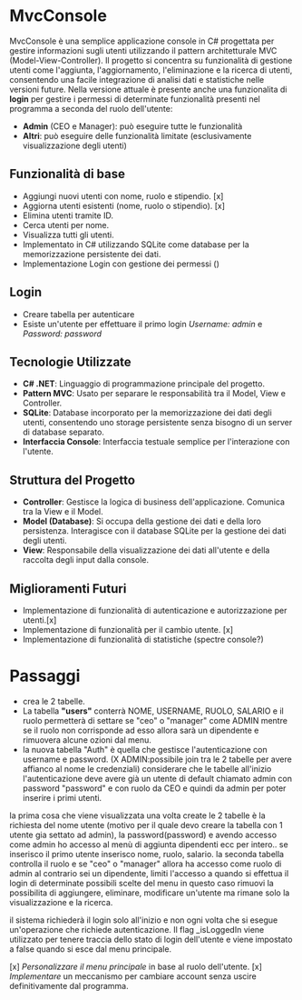# MvcConsole

MvcConsole è una semplice applicazione console in C# progettata per gestire informazioni sugli utenti utilizzando il pattern architetturale MVC (Model-View-Controller). Il progetto si concentra su funzionalità di gestione utenti come l'aggiunta, l'aggiornamento, l'eliminazione e la ricerca di utenti, consentendo una facile integrazione di analisi dati e statistiche nelle versioni future.
Nella versione attuale è presente anche una funzionalita di **login** per gestire i permessi di determinate funzionalità presenti nel programma a seconda del ruolo dell'utente:
- **Admin** (CEO e Manager): può eseguire tutte le funzionalità
- **Altri**: può eseguire delle funzionalità limitate (esclusivamente visualizzazione degli utenti)

## Funzionalità di base

- Aggiungi nuovi utenti con nome, ruolo e stipendio. [x]
- Aggiorna utenti esistenti (nome, ruolo o stipendio). [x]
- Elimina utenti tramite ID.
- Cerca utenti per nome.
- Visualizza tutti gli utenti.
- Implementato in C# utilizzando SQLite come database per la memorizzazione persistente dei dati.
- Implementazione Login con gestione dei permessi ()

## Login

- Creare tabella per autenticare
- Esiste un'utente per effettuare il primo login _Username: admin_ e _Password: password_

## Tecnologie Utilizzate

- **C# .NET**: Linguaggio di programmazione principale del progetto.
- **Pattern MVC**: Usato per separare le responsabilità tra il Model, View e Controller.
- **SQLite**: Database incorporato per la memorizzazione dei dati degli utenti, consentendo uno storage persistente senza bisogno di un server di database separato.
- **Interfaccia Console**: Interfaccia testuale semplice per l'interazione con l'utente.

## Struttura del Progetto

- **Controller**: Gestisce la logica di business dell'applicazione. Comunica tra la View e il Model.
- **Model (Database)**: Si occupa della gestione dei dati e della loro persistenza. Interagisce con il database SQLite per la gestione dei dati degli utenti.
- **View**: Responsabile della visualizzazione dei dati all'utente e della raccolta degli input dalla console.

## Miglioramenti Futuri

- Implementazione di funzionalità di autenticazione e autorizzazione per utenti.[x]
- Implementazione di funzionalità per il cambio utente. [x]
- Implementazione di funzionalità di statistiche (spectre console?)

# Passaggi

- crea le 2 tabelle.
- La tabella **"users"** conterrà NOME, USERNAME, RUOLO, SALARIO e il ruolo permetterà di settare se "ceo" o "manager" come ADMIN mentre se il ruolo non corrisponde ad esso allora sarà un dipendente e rimuovera alcune ozioni dal menu.
- la nuova tabella "Auth" è quella che gestisce l'autenticazione con username e password. (X ADMIN:possibile join tra le 2 tabelle per avere affianco al nome le credenziali)
  considerare che le tabelle all'inizio l'autenticazione deve avere già un utente di default chiamato admin con password "password" e con ruolo da CEO e quindi da admin per poter inserire i primi utenti.

la prima cosa che viene visualizzata una volta create le 2 tabelle è la richiesta del nome utente (motivo per il quale devo creare la tabella con 1 utente gia settato ad admin), la password(password) e avendo accesso come admin ho accesso al menù di aggiunta dipendenti ecc per intero.. se inserisco il primo utente inserisco nome, ruolo, salario. la seconda tabella controlla il ruolo e se "ceo" o "manager" allora ha accesso come ruolo di admin al contrario sei un dipendente, limiti l'accesso a quando si effettua il login di determinate possibili scelte del menu in questo caso rimuovi la possibilita di aggiungere, eliminare, modificare un'utente ma rimane solo la visualizzazione e la ricerca.

il sistema richiederà il login solo all'inizio e non ogni volta che si esegue un'operazione che richiede autenticazione. Il flag \_isLoggedIn viene utilizzato per tenere traccia dello stato di login dell'utente e viene impostato a false quando si esce dal menu principale.

[x] _Personalizzare il menu principale_ in base al ruolo dell'utente.
[x] _Implementare_ un meccanismo per cambiare account senza uscire definitivamente dal programma.
